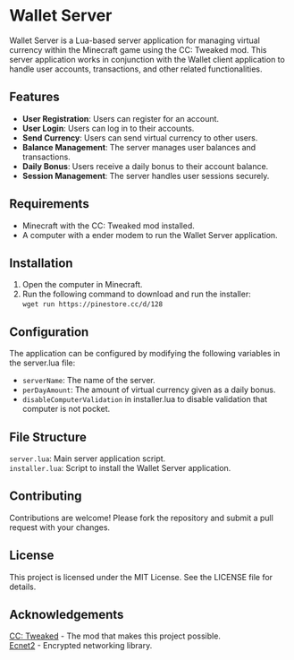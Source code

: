 # Wallet Server

Wallet Server is a Lua-based server application for managing virtual currency within the Minecraft game using the CC: Tweaked mod. This server application works in conjunction with the Wallet client application to handle user accounts, transactions, and other related functionalities.

## Features
- **User Registration**: Users can register for an account.
- **User Login**: Users can log in to their accounts.
- **Send Currency**: Users can send virtual currency to other users.
- **Balance Management**: The server manages user balances and transactions.
- **Daily Bonus**: Users receive a daily bonus to their account balance.
- **Session Management**: The server handles user sessions securely.

## Requirements

- Minecraft with the CC: Tweaked mod installed.
- A computer with a ender modem to run the Wallet Server application.

## Installation

1. Open the computer in Minecraft.
2. Run the following command to download and run the installer:  
   `wget run https://pinestore.cc/d/128`

## Configuration
The application can be configured by modifying the following variables in the server.lua file:

- `serverName`: The name of the server.  
- `perDayAmount`: The amount of virtual currency given as a daily bonus.
- `disableComputerValidation` in installer.lua to disable validation that computer is not pocket.


## File Structure
`server.lua`: Main server application script.  
`installer.lua`: Script to install the Wallet Server application.


## Contributing

Contributions are welcome! Please fork the repository and submit a pull request with your changes.

## License

This project is licensed under the MIT License. See the LICENSE file for details.

## Acknowledgements
[CC: Tweaked](https://modrinth.com/mod/cc-tweaked) - The mod that makes this project possible.  
[Ecnet2](https://github.com/migeyel/ecnet/) - Encrypted networking library.